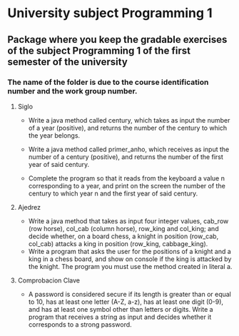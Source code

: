 # University subject Programming 1 

## Package where you keep the gradable exercises of the subject Programming 1 of the first semester of the university

### The name of the folder is due to the course identification number and the work group number.

1. Siglo

    - Write a java method called century, which takes as input the number of a year (positive), and returns the number of the century to which the year belongs.

    - Write a java method called primer_anho, which receives as input the number of a century (positive), and returns the number of the first year of said century.

    - Complete the program so that it reads from the keyboard a value n corresponding to a year, and print on the screen the number of the century to which year n and the first year of said century.

2. Ajedrez

    - Write a java method that takes as input four integer values, cab_row (row horse), col_cab (column horse), row_king and col_king; and decide whether, on a board chess, a knight in position (row_cab, col_cab) attacks a king in position (row_king, cabbage_king). 
    - Write a program that asks the user for the positions of a knight and a king in a chess board, and show on console if the king is attacked by the knight. The program you must use the method created in literal a.

3. Comprobacion Clave

    - A password is considered secure if its length is greater than or equal to 10, has at least one letter (A-Z, a-z), has at least one digit (0-9), and has at least one symbol other than letters or digits. Write a program that receives a string as input and decides whether it corresponds to a strong password.
